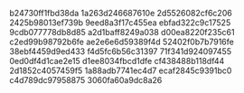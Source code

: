 b24730ff1fbd38da
1a263d246687610e
2d5526082cf6c206
2425b98013ef739b
9eed8a3f17c455ea
ebfad322c9c17525
9cdb077778db8d85
a2d1baff8249a038
d00ea8220f235c61
c2ed99b98792b6fe
ae2e6e6d59389f4d
52402f0b7b7916fe
38ebf4459d9ed433
f4d5fc6b56c31397
71f341d924097455
0ed0df4d1cae2e15
d1ee8034fbcd1dfe
cf438488b118df44
2d1852c4057459f5
1a88adb7741ec4d7
ecaf2845c9391bc0
c4d789dc97958875
3060fa60a9dc8a26
